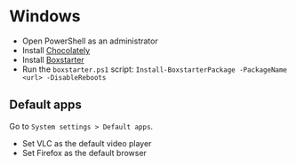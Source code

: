 # Windows

* Open PowerShell as an administrator
* Install [Chocolately](https://chocolatey.org/)
* Install [Boxstarter](https://boxstarter.org/)
* Run the `boxstarter.ps1` script: `Install-BoxstarterPackage -PackageName <url> -DisableReboots`

## Default apps

Go to `System settings > Default apps`.

* Set VLC as the default video player
* Set Firefox as the default browser
